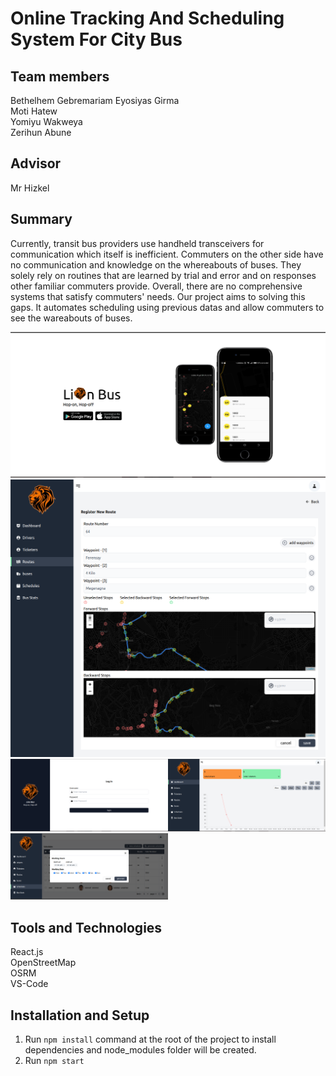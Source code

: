 Online Tracking And Scheduling System For City Bus
=====
Team members
----

Bethelhem Gebremariam 
Eyosiyas Girma                 
Moti Hatew  
Yomiyu Wakweya  
Zerihun Abune  

Advisor
---
Mr Hizkel

Summary
---
Currently, transit bus providers use handheld transceivers for communication which itself is inefficient. 
Commuters on the other side have no communication and knowledge on the whereabouts of buses. 
They solely rely on routines that are learned by trial and error and on responses other familiar commuters provide. 
Overall, there are no comprehensive systems that satisfy commuters' needs. Our project aims to solving this gaps. 
It automates scheduling using previous datas and allow commuters to see the wareabouts of buses.

<img src="screenshots/image-[2].png" ><img src="screenshots/image-[1].png" ><img src="screenshots/image-[3].png" width="50%"><img src="screenshots/image-[4].png" width="50%"><img src="screenshots/image-[6].png" width="50%">


Tools and Technologies
---
React.js  
OpenStreetMap  
OSRM  
VS-Code  

Installation and Setup
---

1. Run `npm install` command at the root of the project to install dependencies and node_modules folder will be created.
2. Run `npm start`
